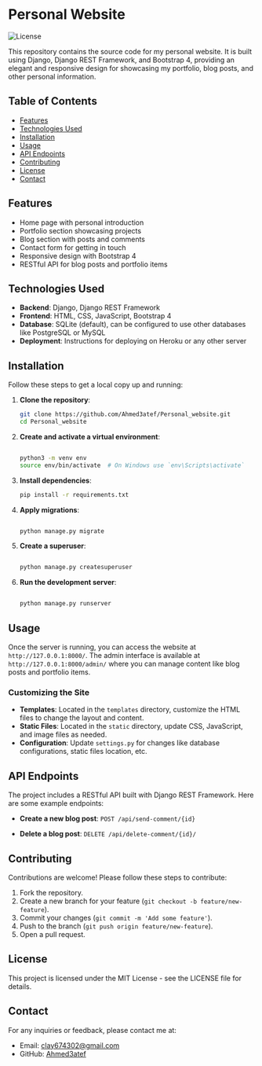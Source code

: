 # Personal Website

![License](https://img.shields.io/badge/license-MIT-blue.svg)

This repository contains the source code for my personal website. It is built using Django, Django REST Framework, and Bootstrap 4, providing an elegant and responsive design for showcasing my portfolio, blog posts, and other personal information.

## Table of Contents

- [Features](#features)
- [Technologies Used](#technologies-used)
- [Installation](#installation)
- [Usage](#usage)
- [API Endpoints](#api-endpoints)
- [Contributing](#contributing)
- [License](#license)
- [Contact](#contact)

## Features

- Home page with personal introduction
- Portfolio section showcasing projects
- Blog section with posts and comments
- Contact form for getting in touch
- Responsive design with Bootstrap 4
- RESTful API for blog posts and portfolio items

## Technologies Used

- **Backend**: Django, Django REST Framework
- **Frontend**: HTML, CSS, JavaScript, Bootstrap 4
- **Database**: SQLite (default), can be configured to use other databases like PostgreSQL or MySQL
- **Deployment**: Instructions for deploying on Heroku or any other server

## Installation

Follow these steps to get a local copy up and running:

1. **Clone the repository**:
   ```bash
   git clone https://github.com/Ahmed3atef/Personal_website.git
   cd Personal_website
   ```
2.  **Create and activate a virtual environment**:

    ```bash

    python3 -m venv env
    source env/bin/activate  # On Windows use `env\Scripts\activate`
    ```

3.  **Install dependencies**:

    ```bash
    pip install -r requirements.txt
    ```

4.  **Apply migrations**:

    ```bash
    
    python manage.py migrate
    ```

6.  **Create a superuser**:

    ```bash
    
    python manage.py createsuperuser
    ```

7.  **Run the development server**:

    ```bash

    python manage.py runserver
    ```

Usage
-----

Once the server is running, you can access the website at `http://127.0.0.1:8000/`. The admin interface is available at `http://127.0.0.1:8000/admin/` where you can manage content like blog posts and portfolio items.

### Customizing the Site

-   **Templates**: Located in the `templates` directory, customize the HTML files to change the layout and content.
-   **Static Files**: Located in the `static` directory, update CSS, JavaScript, and image files as needed.
-   **Configuration**: Update `settings.py` for changes like database configurations, static files location, etc.

API Endpoints
-------------

The project includes a RESTful API built with Django REST Framework. Here are some example endpoints:


-   **Create a new blog post**: `POST /api/send-comment/{id}`

-   **Delete a blog post**: `DELETE /api/delete-comment/{id}/`

Contributing
------------

Contributions are welcome! Please follow these steps to contribute:

1.  Fork the repository.
2.  Create a new branch for your feature (`git checkout -b feature/new-feature`).
3.  Commit your changes (`git commit -m 'Add some feature'`).
4.  Push to the branch (`git push origin feature/new-feature`).
5.  Open a pull request.

License
-------

This project is licensed under the MIT License - see the LICENSE file for details.

Contact
-------

For any inquiries or feedback, please contact me at:

-   Email: clay674302@gmail.com
-   GitHub: [Ahmed3atef](https://github.com/Ahmed3atef)

